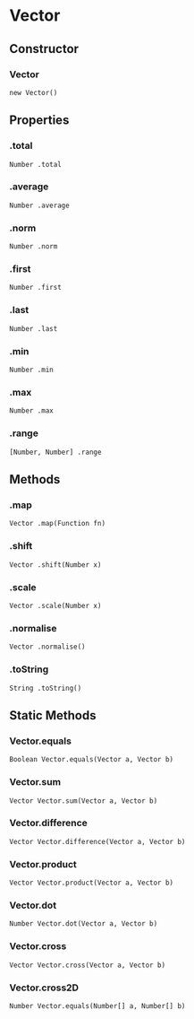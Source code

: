 # Vector


## Constructor

### Vector
`new Vector()`


## Properties

### .total
`Number .total`

### .average
`Number .average`

### .norm
`Number .norm`

### .first
`Number .first`

### .last
`Number .last`

### .min
`Number .min`

### .max
`Number .max`

### .range
`[Number, Number] .range`


## Methods

### .map
`Vector .map(Function fn)`

### .shift
`Vector .shift(Number x)`

### .scale
`Vector .scale(Number x)`

### .normalise
`Vector .normalise()`

### .toString
`String .toString()`


## Static Methods

### Vector.equals
`Boolean Vector.equals(Vector a, Vector b)`

### Vector.sum
`Vector Vector.sum(Vector a, Vector b)`

### Vector.difference
`Vector Vector.difference(Vector a, Vector b)`

### Vector.product
`Vector Vector.product(Vector a, Vector b)`

### Vector.dot
`Number Vector.dot(Vector a, Vector b)`

### Vector.cross
`Vector Vector.cross(Vector a, Vector b)`

### Vector.cross2D
`Number Vector.equals(Number[] a, Number[] b)`
